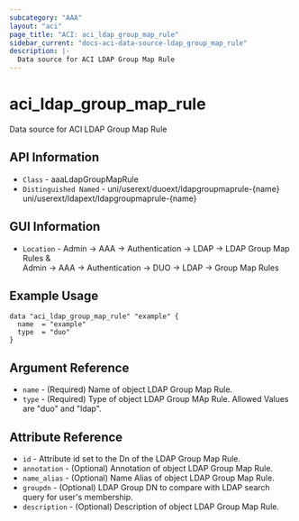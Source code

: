 ```yaml
---
subcategory: "AAA"
layout: "aci"
page_title: "ACI: aci_ldap_group_map_rule"
sidebar_current: "docs-aci-data-source-ldap_group_map_rule"
description: |-
  Data source for ACI LDAP Group Map Rule
---
```


# aci_ldap_group_map_rule #

Data source for ACI LDAP Group Map Rule


## API Information ##

* `Class` - aaaLdapGroupMapRule
* `Distinguished Named` - uni/userext/duoext/ldapgroupmaprule-{name}
                          uni/userext/ldapext/ldapgroupmaprule-{name}
## GUI Information ##

* `Location` - Admin -> AAA -> Authentication -> LDAP -> LDAP Group Map Rules & <br>Admin -> AAA -> Authentication -> DUO -> LDAP -> Group Map Rules 


## Example Usage ##

```hcl
data "aci_ldap_group_map_rule" "example" {
  name  = "example"
  type  = "duo"
}
```

## Argument Reference ##

* `name` - (Required) Name of object LDAP Group Map Rule.
* `type` - (Required) Type of object LDAP Group MAp Rule. Allowed Values are "duo" and "ldap".

## Attribute Reference ##
* `id` - Attribute id set to the Dn of the LDAP Group Map Rule.
* `annotation` - (Optional) Annotation of object LDAP Group Map Rule.
* `name_alias` - (Optional) Name Alias of object LDAP Group Map Rule.
* `groupdn` - (Optional) LDAP Group DN to compare with LDAP search query for user's membership. 
* `description` - (Optional) Description of object LDAP Group Map Rule.